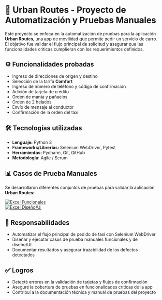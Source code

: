 # 🚖 Urban Routes - Proyecto de Automatización y Pruebas Manuales

Este proyecto se enfoca en la automatización de pruebas para la aplicación **Urban Routes**, una app de movilidad que permite pedir un servicio de carro.  
El objetivo fue validar el flujo principal de solicitud y asegurar que las funcionalidades críticas cumplieran con los requerimientos definidos.  
## ⚙️ Funcionalidades probadas
- Ingreso de direcciones de origen y destino  
- Selección de la tarifa **Comfort**  
- Ingreso de número de teléfono y código de confirmación  
- Adición de tarjeta de crédito  
- Orden de manta y pañuelos  
- Orden de 2 helados  
- Envío de mensaje al conductor  
- Confirmación de la orden del taxi  
## 🛠️ Tecnologías utilizadas
- **Lenguaje:** Python 3  
- **Frameworks/Librerías:** Selenium WebDriver, Pytest  
- **Herramientas:** Pycharm, Git, GitHub  
- **Metodología:** Agile / Scrum  
## 📊 Casos de Prueba Manuales
Se desarrollaron diferentes conjuntos de pruebas para validar la aplicación **Urban Routes**:  

[![Excel Funcionales](https://img.shields.io/badge/📑_Casos_Funcionales-2962FF?style=for-the-badge&logo=google-drive&logoColor=white)](https://docs.google.com/spreadsheets/d/1trxfbvZ3NjLpGIzvleBz_zhVTVWirwFc/edit?usp=sharing&ouid=112904952008345113055&rtpof=true&sd=true)  
[![Excel Diseño/UI](https://img.shields.io/badge/🎨_Casos_Diseño_UI-FF6D00?style=for-the-badge&logo=google-drive&logoColor=white)](https://docs.google.com/spreadsheets/d/10DPKXe76DQZQ2eD7VLuUqLZvoWJ0FddI/edit?usp=sharing&ouid=112904952008345113055&rtpof=true&sd=true)  
## 🎯 Responsabilidades
- Automatizar el flujo principal de pedido de taxi con Selenium WebDriver  
- Diseñar y ejecutar casos de prueba manuales funcionales y de diseño/UI  
- Documentar resultados y asegurar trazabilidad de los defectos detectados  
## ✅ Logros
- Detecté errores en la validación de tarjetas y flujos de confirmación  
- Aseguré la cobertura de pruebas en funcionalidades críticas de la app  
- Contribuí a la documentación técnica y manual de pruebas del proyecto  
